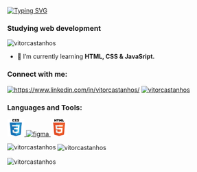 [![Typing SVG](https://readme-typing-svg.demolab.com?font=Fira+Code&pause=1000&random=false&width=435&lines=Hi+there+%F0%9F%91%8B)](https://git.io/typing-svg)

<h3 align="left">Studying web development</h3>

<p align="left"> <img src="https://komarev.com/ghpvc/?username=vitorcastanhos&label=Profile%20views&color=0e75b6&style=flat" alt="vitorcastanhos" /> </p>

- 🌱 I’m currently learning **HTML, CSS & JavaSript.**

<h3 align="left">Connect with me:</h3>
<p align="left">
<a href="https://linkedin.com/in/https://www.linkedin.com/in/vitorcastanhos/" target="blank"><img align="center" src="https://raw.githubusercontent.com/rahuldkjain/github-profile-readme-generator/master/src/images/icons/Social/linked-in-alt.svg" alt="https://www.linkedin.com/in/vitorcastanhos/" height="30" width="40" /></a>
<a href="https://instagram.com/vitorcastanhos" target="blank"><img align="center" src="https://raw.githubusercontent.com/rahuldkjain/github-profile-readme-generator/master/src/images/icons/Social/instagram.svg" alt="vitorcastanhos" height="30" width="40" /></a>
</p>

<h3 align="left">Languages and Tools:</h3>
<p align="left"> <a href="https://www.w3schools.com/css/" target="_blank" rel="noreferrer"> <img src="https://raw.githubusercontent.com/devicons/devicon/master/icons/css3/css3-original-wordmark.svg" alt="css3" width="40" height="40"/> </a> <a href="https://www.figma.com/" target="_blank" rel="noreferrer"> <img src="https://www.vectorlogo.zone/logos/figma/figma-icon.svg" alt="figma" width="40" height="40"/> </a> <a href="https://www.w3.org/html/" target="_blank" rel="noreferrer"> <img src="https://raw.githubusercontent.com/devicons/devicon/master/icons/html5/html5-original-wordmark.svg" alt="html5" width="40" height="40"/> </a> </p>

<p><img align="left" src="https://github-readme-stats.vercel.app/api/top-langs?username=vitorcastanhos&show_icons=true&locale=en&layout=compact" alt="vitorcastanhos" /></p>

<p>&nbsp;<img align="center" src="https://github-readme-stats.vercel.app/api?username=vitorcastanhos&show_icons=true&locale=en" alt="vitorcastanhos" /></p>

<p><img align="center" src="https://github-readme-streak-stats.herokuapp.com/?user=vitorcastanhos&" alt="vitorcastanhos" /></p>


